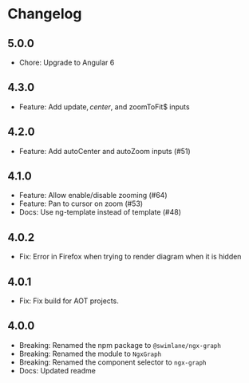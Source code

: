 # Changelog

## 5.0.0

* Chore: Upgrade to Angular 6

## 4.3.0

* Feature: Add update$, center$, and zoomToFit$ inputs

## 4.2.0

* Feature: Add autoCenter and autoZoom inputs (#51)

## 4.1.0

* Feature: Allow enable/disable zooming (#64)
* Feature: Pan to cursor on zoom (#53)
* Docs: Use ng-template instead of template (#48)

## 4.0.2

* Fix: Error in Firefox when trying to render diagram when it is hidden

## 4.0.1

* Fix: Fix build for AOT projects.

## 4.0.0

* Breaking: Renamed the npm package to `@swimlane/ngx-graph`
* Breaking: Renamed the module to `NgxGraph`
* Breaking: Renamed the component selector to `ngx-graph`
* Docs: Updated readme
